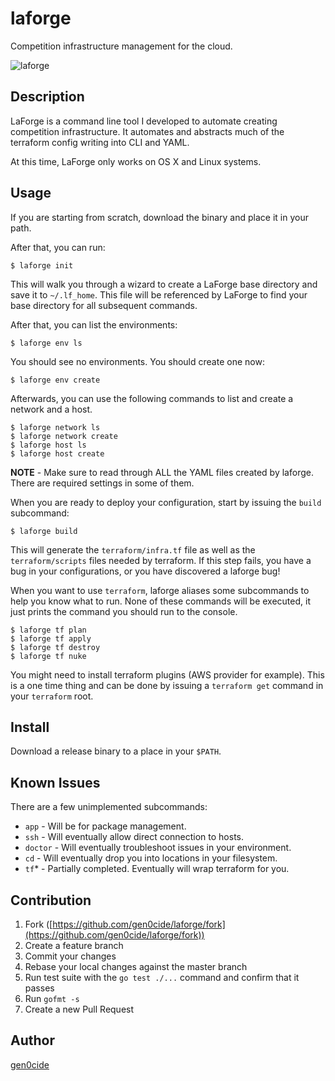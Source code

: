 # laforge

Competition infrastructure management for the cloud.

![laforge](http://vignette4.wikia.nocookie.net/p__/images/0/04/GeordiLaForge.jpg/revision/latest?cb=20151015040039&path-prefix=protagonist)

## Description

LaForge is a command line tool I developed to automate creating competition infrastructure. It automates and abstracts much of the terraform config writing into CLI and YAML.

At this time, LaForge only works on OS X and Linux systems.

## Usage

If you are starting from scratch, download the binary and place it in your path.

After that, you can run:

```
$ laforge init
```

This will walk you through a wizard to create a LaForge base directory and save it to `~/.lf_home`. This file will be referenced by LaForge to find your base directory for all subsequent commands.

After that, you can list the environments:

```
$ laforge env ls
```

You should see no environments. You should create one now:

```
$ laforge env create
```

Afterwards, you can use the following commands to list and create a network and a host.

```
$ laforge network ls
$ laforge network create
$ laforge host ls
$ laforge host create
```

**NOTE** - Make sure to read through ALL the YAML files created by laforge. There are required settings in some of them.

When you are ready to deploy your configuration, start by issuing the `build` subcommand:

```
$ laforge build
```

This will generate the `terraform/infra.tf` file as well as the `terraform/scripts` files needed by terraform. If this step fails, you have a bug in your configurations, or you have discovered a laforge bug!

When you want to use `terraform`, laforge aliases some subcommands to help you know what to run. None of these commands will be executed, it just prints the command you should run to the console.

```
$ laforge tf plan
$ laforge tf apply
$ laforge tf destroy
$ laforge tf nuke
```

You might need to install terraform plugins (AWS provider for example). This is a one time thing and can be done by issuing a `terraform get` command in your `terraform` root.

## Install

Download a release binary to a place in your `$PATH`.

## Known Issues
There are a few unimplemented subcommands:

 * `app` - Will be for package management.
 * `ssh` - Will eventually allow direct connection to hosts.
 * `doctor` - Will eventually troubleshoot issues in your environment.
 * `cd` - Will eventually drop you into locations in your filesystem.
 * `tf`* - Partially completed. Eventually will wrap terraform for you.

## Contribution

1. Fork ([https://github.com/gen0cide/laforge/fork](https://github.com/gen0cide/laforge/fork))
1. Create a feature branch
1. Commit your changes
1. Rebase your local changes against the master branch
1. Run test suite with the `go test ./...` command and confirm that it passes
1. Run `gofmt -s`
1. Create a new Pull Request

## Author

[gen0cide](https://github.com/gen0cide)
